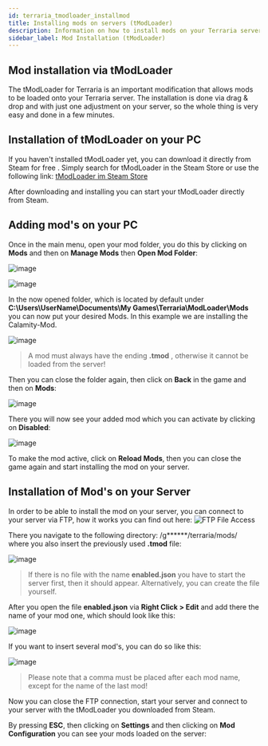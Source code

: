 ```yaml
---
id: terraria_tmodloader_installmod
title: Installing mods on servers (tModLoader)
description: Information on how to install mods on your Terraria server using tModLoader - ZAP-Hosting.com documentation
sidebar_label: Mod Installation (tModLoader)
---
```



## Mod installation via tModLoader

The tModLoader for Terraria is an important modification that allows mods to be loaded onto your Terraria server. The installation is done via drag & drop and with just one adjustment on your server, so the whole thing is very easy and done in a few minutes.


## Installation of tModLoader on your PC

If you haven't installed tModLoader yet, you can download it directly from Steam for free . Simply search for tModLoader in the Steam Store or use the following link: [tModLoader im Steam Store](https://store.steampowered.com/app/1281930/tModLoader/)

After downloading and installing you can start your tModLoader directly from Steam.

## Adding mod's on your PC

Once in the main menu, open your mod folder, you do this by clicking on **Mods** and then on **Manage Mods** then **Open Mod Folder**:

![image](https://user-images.githubusercontent.com/26007280/189975016-52eb5c86-d427-427d-94d5-4fedd7d40765.png)

![image](https://user-images.githubusercontent.com/26007280/189975029-693bc662-2d62-485d-9fd7-2eb54d454330.png)

In the now opened folder, which is located by default under **C:\Users\UserName\Documents\My Games\Terraria\ModLoader\Mods** you can now put your desired Mods.
In this example we are installing the Calamity-Mod.

![image](https://user-images.githubusercontent.com/26007280/189975047-b641f42a-7ab6-4954-8db1-089fd237c4be.png)

> A mod must always have the ending **.tmod** , otherwise it cannot be loaded from the server!

Then you can close the folder again, then click on **Back** in the game and then on **Mods**: 

![image](https://user-images.githubusercontent.com/26007280/189975073-e40b342a-35a7-4915-95b5-67662ecffaca.png)

There you will now see your added mod which you can activate by clicking on **Disabled**:

![image](https://user-images.githubusercontent.com/26007280/189975095-829e41f1-c534-4723-83a8-f80714dde419.png)

To make the mod active, click on **Reload Mods**, then you can close the game again and start installing the mod on your server.


## Installation of Mod's on your Server

In order to be able to install the mod on your server, you can connect to your server via FTP, how it works you can find out here: ![FTP File Access](https://zap-hosting.com/guides/docs/en/gameserver_ftpaccess/)

There you navigate to the following directory: /g******/terraria/mods/ where you also insert the previously used **.tmod** file:

![image](https://user-images.githubusercontent.com/26007280/189975128-0ec4f68e-1d50-4228-94ab-b4f7e1c7ae86.png)

> If there is no file with the name **enabled.json** you have to start the server first, then it should appear. Alternatively, you can create the file yourself.

After you open the file **enabled.json** via **Right Click > Edit** and add there the name of your mod one, which should look like this:

![image](https://user-images.githubusercontent.com/26007280/189975152-ff10e2cc-32c9-49f0-ae39-e5175dcba739.png)

If you want to insert several mod's, you can do so like this: 

![image](https://user-images.githubusercontent.com/26007280/189975186-57ce2560-44bf-4c5f-8dfd-c39c11ec9c68.png)

> Please note that a comma must be placed after each mod name, except for the name of the last mod!

Now you can close the FTP connection, start your server and connect to your server with the tModLoader you downloaded from Steam.

By pressing **ESC**, then clicking on **Settings** and then clicking on **Mod Configuration** you can see your mods loaded on the server:
